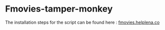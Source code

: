 # Fmovies-tamper-monkey
The installation steps for the script can be found here : <a href='https://fmovies.helplena.co' target='_blank'>fmovies.helplena.co</a>
